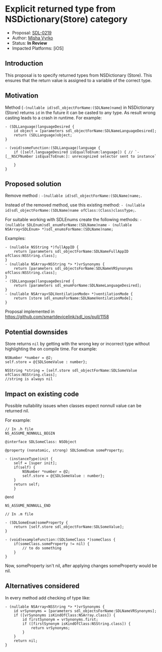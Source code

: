 # Explicit returned type from NSDictionary(Store) category

* Proposal: [SDL-0219](0219-ios-check-type.md)
* Author: [Misha Vyrko](https://github.com/mvyrko)
* Status: **In Review**
* Impacted Platforms: [iOS]

## Introduction

This proposal is to specify returned types from NSDictionary (Store).
This ensures that the return value is assigned to a variable of the correct type. 

## Motivation

Method (`-(nullable id)sdl_objectForName:(SDLName)name`) in NSDictionary (Store) returns `id` in the future it can be casted to any type.
As result wrong casting leads to a crash in runtime.
For example:
````
- (SDLLanguage)languageDesired {
    id object = [parameters sdl_objectForName:SDLNameLanguageDesired];
    return (SDLLanguage)object;
} 

- (void)someFunction:(SDLLanguage)language {
    if ([self.languageDesired isEqualToEnum:language]) { // `-[__NSCFNumber isEqualToEnum:]: unrecognized selector sent to instance`
        
    }
}
````

## Proposed solution

Remove method :
`-(nullable id)sdl_objectForName:(SDLName)name;`. 

Instead of the removed method, use this existing method:
`- (nullable id)sdl_objectForName:(SDLName)name ofClass:(Class)classType;`.

For suitable working with SDLEnums create the following methods:
`- (nullable SDLEnum)sdl_enumForName:(SDLName)name`
`- (nullable NSArray<SDLEnum> *)sdl_enumsForName:(SDLName)name;`

Examples:
~~~~
- (nullable NSString *)fullAppID {
    return [parameters sdl_objectForName:SDLNameFullAppID ofClass:NSString.class];
}
- (nullable NSArray<NSString *> *)vrSynonyms {
    return [parameters sdl_objectsForName:SDLNameVRSynonyms ofClass:NSString.class];
}
- (SDLLanguage)languageDesired {
    return [parameters sdl_enumForName:SDLNameLanguageDesired];
}
- (nullable NSArray<SDLVentilationMode> *)ventilationMode {
    return [store sdl_enumsForName:SDLNameVentilationMode];
}
~~~~

Proposal implemented in https://github.com/smartdevicelink/sdl_ios/pull/1158

## Potential downsides

Store returns `nil` by getting with the wrong key or incorrect type without highlighting the on compile time.
For example: 
````
NSNumber *number = @2;
self.store = @{SDLSomeValue : number};

NSString *string = [self.store sdl_objectForName:SDLSomeValue ofClass:NSString.class]; 
//string is always nil
````

## Impact on existing code

Possible nullability issues when classes expect nonnull value can be returned nil.

For example:
```
// In .h file
NS_ASSUME_NONNULL_BEGIN

@interface SDLSomeClass: NSObject

@property (nonatomic, strong) SDLSomeEnum someProperty;

- (instanceType)init {
    self = [super init];
    if(self) {
        NSNumber *number = @2;
        self.store = @{SDLSomeValue : number};
    }
    return self;
    }

@end

NS_ASSUME_NONNULL_END

// In .m file

- (SDLSomeEnum)someProperty {
    return [self.store sdl_objectForName:SDLSomeValue];
}

- (void)exampleFunction:(SDLSomeClass *)someClass {
    if(someClass.someProperty != nil) {
        // to do something
    }
}
```
Now, someProperty isn't nil, after applying changes someProperty would be nil.

## Alternatives considered

In every method add checking of type like:
~~~~
- (nullable NSArray<NSString *> *)vrSynonyms {
    id vrSynonyms = [parameters sdl_objectsForName:SDLNameVRSynonyms];
    if ([vrSynonyms isKindOfClass:NSArray.class]) {
        id firstSynonym = vrSynonyms.first;
        if ([firstSynonym isKindOfClass:NSString.class]) {
            return vrSynonyms;
        }
    }
    return nil;
}
~~~~

